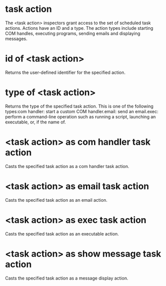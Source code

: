 # task action

The &lt;task action&gt; inspectors grant access to the set of scheduled task actions. Actions have an ID and a type. The action types include starting COM handles, executing programs,  sending emails and displaying messages.

# id of &lt;task action&gt;

Returns the user-defined identifier for the specified action.

# type of &lt;task action&gt;

Returns the type of the specified task action. This is one of the following types:com handler: start a custom COM handler.email: send an email.exec: perform a command-line operation such as running a script, launching an executable, or, if the name of.

# &lt;task action&gt; as com handler task action

Casts the specified task action as a com handler task action.

# &lt;task action&gt; as email task action

Casts the specified task action as an email action.

# &lt;task action&gt; as exec task action

Casts the specified task action as an executable action.

# &lt;task action&gt; as show message task action

Casts the specified task action as a message display action.
